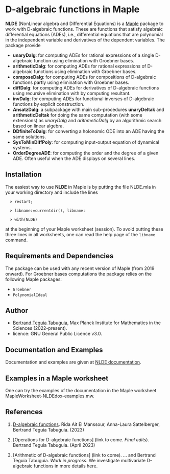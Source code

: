 # D-algebraic functions in Maple

**NLDE** (NonLinear algebra and Differential Equations) is a [Maple](https://www.maplesoft.com/) package to work with D-algebraic functions. These are functions that satisfy algebraic differential equations (ADEs), i.e., differential equations that are polynomial in the independent variable and derivatives of the dependent variables. The package provide

- **unaryDalg**: for computing ADEs for rational expressions of a single D-algebraic function using elimination with Groebner bases.
- **arithmeticDalg**: for computing ADEs for rational expressions of D-algebraic functions using elimination with Groebner bases.
- **composeDalg**: for computing ADEs for compositions of D-algebraic functions partly using elimination with Groebner bases.
- **diffDalg**: for computing ADEs for derivatives of D-algebraic functions using recursive elimination with by computing resultant.
- **invDalg**: for computing ADEs for functional inverses of D-algebraic functions by explicit construction.
- **AnsatzDalg**: a subpackage with main sub-procedures **unaryDeltak** and **arithmeticDeltak** for doing the same computation (with some extensions) as _unaryDalg_ and _arithmeticDalg_ by an algorithmic search based on linear algebra.
- **DDfiniteToDalg**: for converting a holonomic ODE into an ADE having the same solutions.
- **SysToMinDiffPoly**: for computing input-output equation of dynamical systems.
- **OrderDegreeADE**: for computing the order and the degree of a given ADE. Often useful when the ADE displays on several lines.

## Installation

The easiest way to use **NLDE** in Maple is by putting the file NLDE.mla in your working directory and include the lines
```
  > restart;

  > libname:=currentdir(), libname:

  > with(NLDE) 
```
at the beginning of your Maple worksheet (session). To avoid putting these three lines in all worksheets, one can read the help page of the $\texttt{libname}$ command.

## Requirements and Dependencies

The package can be used with any recent version of Maple (from 2019 onward). 
For Groebner bases computations the package relies on the following Maple packages:
- $\texttt{Groebner}$
- $\texttt{PolynomialIdeal}$

## Author

- [Bertrand Teguia Tabuguia](https://bertrandteguia.com), Max Planck Institute for Mathematics in the Sciences (2022-present).
- licence: GNU General Public Licence v3.0.

## Documentation and Examples

Documentation and examples are given at [NLDE documentation](https://T3gu1a.github.io/NLDEdoc/).

## Examples in a Maple worksheet

One can try the examples of the documentation in the Maple worksheet MapleWorksheet-NLDEdox-examples.mw.

## References

1. [D-algebraic functions](https://arxiv.org/abs/2301.02512). Rida Ait El Manssour, Anna-Laura Sattelberger, Bertrand Teguia Tabuguia. (2023)

2. [Operations for D-algebraic functions] (link to come. _Final edits_). Bertrand Teguia Tabuguia. (April 2023)

3. [Arithmetic of D-algebraic functions] (link to come). ... and Bertrand Teguia Tabuguia. _Work in progress_. We investigate multivariate D-algebraic functions in more details here.

